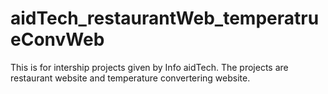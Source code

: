 # aidTech_restaurantWeb_temperatrueConvWeb
This is for intership projects given by Info aidTech. The projects are restaurant website and temperature convertering website.
